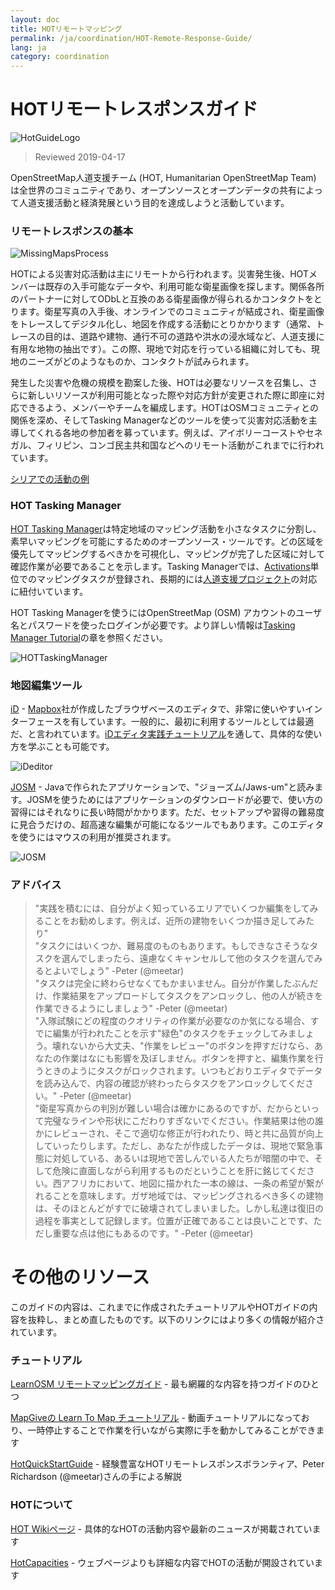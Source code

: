 ```yaml
---
layout: doc
title: HOTリモートマッピング  
permalink: /ja/coordination/HOT-Remote-Response-Guide/ 
lang: ja
category: coordination
---
```


# HOTリモートレスポンスガイド   

![HotGuideLogo](/images/hot-logo.png)  

> Reviewed 2019-04-17  

OpenStreetMap人道支援チーム (HOT, Humanitarian OpenStreetMap Team) は全世界のコミュニティであり、オープンソースとオープンデータの共有によって人道支援活動と経済発展という目的を達成しようと活動しています。  

### リモートレスポンスの基本 

![MissingMapsProcess](http://hot.openstreetmap.org/sites/default/files/styles/large/public/process.png?itok=jlAYWov0)  

HOTによる災害対応活動は主にリモートから行われます。災害発生後、HOTメンバーは既存の入手可能なデータや、利用可能な衛星画像を探します。関係各所のパートナーに対してODbLと互換のある衛星画像が得られるかコンタクトをとります。衛星写真の入手後、オンラインでのコミュニティが結成され、衛星画像をトレースしてデジタル化し、地図を作成する活動にとりかかります（通常、トレースの目的は、道路や建物、通行不可の道路や洪水の浸水域など、人道支援に有用な地物の抽出です）。この際、現地で対応を行っている組織に対しても、現地のニーズがどのようなものか、コンタクトが試みられます。  

発生した災害や危機の規模を勘案した後、HOTは必要なリソースを召集し、さらに新しいリソースが利用可能となった際や対応方針が変更された際に即座に対応できるよう、メンバーやチームを編成します。HOTはOSMコミュニティとの関係を深め、そしてTasking Managerなどのツールを使って災害対応活動を主導してくれる各地の参加者を募っています。例えば、アイボリーコーストやセネガル、フィリピン、コンゴ民主共和国などへのリモート活動がこれまでに行われています。  

[シリアでの活動の例](http://hot.openstreetmap.org/updates/2013-01-28_syria_activation)  

### HOT Tasking Manager 

[HOT Tasking Manager](http://tasks.hotosm.org/)は特定地域のマッピング活動を小さなタスクに分割し、素早いマッピングを可能にするためのオープンソース・ツールです。どの区域を優先してマッピングするべきかを可視化し、マッピングが完了した区域に対して確認作業が必要であることを示します。Tasking Managerでは、[Activations](http://wiki.openstreetmap.org/wiki/HOT_activation)単位でのマッピングタスクが登録され、長期的には[人道支援プロジェクト](http://hot.openstreetmap.org/projects)の対応に紐付いています。  

HOT Tasking Managerを使うにはOpenStreetMap (OSM) アカウントのユーザ名とパスワードを使ったログインが必要です。より詳しい情報は[Tasking Manager Tutorial](http://learnosm.org/ja/coordination/tasking-manager/)の章を参照ください。  

![HOTTaskingManager](http://hot.openstreetmap.org/sites/default/files/styles/large/public/task_manager_v2_screenshot_CAR_example.png?itok=Q35ytxKl)  

### 地図編集ツール 

[iD](http://learnosm.org/en/beginner/id-editor/) - [Mapbox](www.mapbox.com)社が作成したブラウザベースのエディタで、非常に使いやすいインターフェースを有しています。一般的に、最初に利用するツールとしては最適だ、と言われています。[iDエディタ実践チュートリアル](http://ideditor.com/)を通して、具体的な使い方を学ぶことも可能です。  

![iDeditor](https://blog.openstreetmap.org/wp-content/uploads/2013/08/id-editor-sotm-us-2013-venue-screenshot.png)  


[JOSM](https://josm.openstreetmap.de/) - Javaで作られたアプリケーションで、"ジョーズム/Jaws-um"と読みます。JOSMを使うためにはアプリケーションのダウンロードが必要で、使い方の習得にはそれなりに長い時間がかかります。ただ、セットアップや習得の難易度に見合うだけの、超高速な編集が可能になるツールでもあります。このエディタを使うにはマウスの利用が推奨されます。  

![JOSM](http://njgeo.org/wp-content/uploads/2010/07/josm_osm_editor.png)  

### アドバイス

> "実践を積むには、自分がよく知っているエリアでいくつか編集をしてみることをお勧めします。例えば、近所の建物をいくつか描き足してみたり"  
> "タスクにはいくつか、難易度のものもあります。もしできなさそうなタスクを選んでしまったら、遠慮なくキャンセルして他のタスクを選んでみるとよいでしょう" -Peter (@meetar)  
> "タスクは完全に終わらせなくてもかまいません。自分が作業したぶんだけ、作業結果をアップロードしてタスクをアンロックし、他の人が続きを作業できるようにしましょう" -Peter (@meetar)  
> "入隊試験にどの程度のクオリティの作業が必要なのか気になる場合、すでに編集が行われたことを示す"緑色"のタスクをチェックしてみましょう。壊れないから大丈夫、"作業をレビュー"のボタンを押すだけなら、あなたの作業はなにも影響を及ぼしません。ボタンを押すと、編集作業を行うときのようにタスクがロックされます。いつもどおりエディタでデータを読み込んで、内容の確認が終わったらタスクをアンロックしてください。" -Peter (@meetar)  
> "衛星写真からの判別が難しい場合は確かにあるのですが、だからといって完璧なラインや形状にこだわりすぎないでください。作業結果は他の誰かにレビューされ、そこで適切な修正が行われたり、時と共に品質が向上していったりします。ただし、あなたが作成したデータは、現地で緊急事態に対処している、あるいは現地で苦しんでいる人たちが暗闇の中で、そして危険に直面しながら利用するものだということを肝に銘じてください。西アフリカにおいて、地図に描かれた一本の線は、一条の希望が繋がれることを意味します。ガザ地域では、マッピングされるべき多くの建物は、そのほとんどがすでに破壊されてしまいました。しかし私達は復旧の過程を事実として記録します。位置が正確であることは良いことです、ただし重要な点は他にもあるのです。" -Peter (@meetar)  
 
# その他のリソース 

このガイドの内容は、これまでに作成されたチュートリアルやHOTガイドの内容を抜粋し、まとめ直したものです。以下のリンクにはより多くの情報が紹介されています。  

### チュートリアル

[LearnOSM リモートマッピングガイド](http://learnosm.org/ja/coordination/remote/) - 最も網羅的な内容を持つガイドのひとつ  

[MapGiveの Learn To Map チュートリアル](http://mapgive.state.gov/learn-to-map/) - 動画チュートリアルになっており、一時停止することで作業を行いながら実際に手を動かしてみることができます  

[HotQuickStartGuide](https://gist.github.com/meetar/b9929dfec129d1d7f5f2) - 経験豊富なHOTリモートレスポンスボランティア、Peter Richardson (@meetar)さんの手による解説  

### HOTについて 

[HOT Wikiページ](http://wiki.openstreetmap.org/wiki/Humanitarian_OSM_Team) - 具体的なHOTの活動内容や最新のニュースが掲載されています  

[HotCapacities](http://hot.openstreetmap.org/about/hot_capacities) - ウェブページよりも詳細な内容でHOTの活動が開設されています  